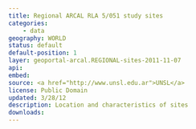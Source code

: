 ```yaml
---
title: Regional ARCAL RLA 5/051 study sites
categories: 
    - data
geography: WORLD
status: default
default-position: 1
layer: geoportal-arcal.REGIONAL-sites-2011-11-07
api:
embed:
source: <a href="http://www.unsl.edu.ar">UNSL</a>
license: Public Domain
updated: 3/28/12
description: Location and characteristics of sites 
downloads:
---
```

